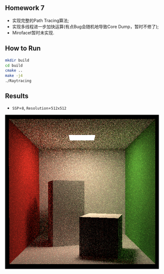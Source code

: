 ## Homework 7

- 实现完整的Path Tracing算法;
- 实现多线程进一步加快运算(有点Bug会随机地导致Core Dump，暂时不修了);
- Mirofacet暂时未实现.

## How to Run

```bash
mkdir build
cd build
cmake ..
make -j4
./Raytracing
```

## Results

- `SSP`=`8`, `Resolution`=`512x512`

![](images/binary.png)
